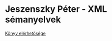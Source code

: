 # Jeszenszky Péter - XML sémanyelvek

[Könyv elérhetősége](https://arato.inf.unideb.hu/jeszenszky.peter/xml/book/#d6e30)

